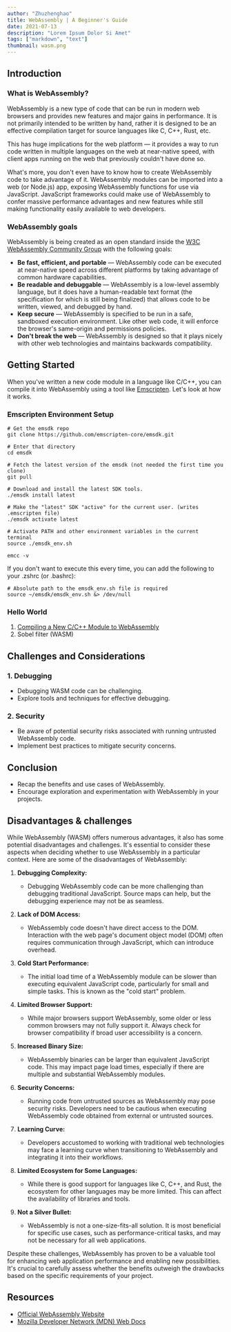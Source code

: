 ```yaml
---
author: "Zhuzhenghao"
title: WebAssembly | A Beginner's Guide
date: 2021-07-13
description: "Lorem Ipsum Dolor Si Amet"
tags: ["markdown", "text"]
thumbnail: wasm.png
---
```


## Introduction

### What is WebAssembly?

WebAssembly is a new type of code that can be run in modern web browsers and provides new features and major gains in performance. It is not primarily intended to be written by hand, rather it is designed to be an effective compilation target for source languages like C, C++, Rust, etc.

This has huge implications for the web platform — it provides a way to run code written in multiple languages on the web at near-native speed, with client apps running on the web that previously couldn't have done so.

What's more, you don't even have to know how to create WebAssembly code to take advantage of it. WebAssembly modules can be imported into a web (or Node.js) app, exposing WebAssembly functions for use via JavaScript. JavaScript frameworks could make use of WebAssembly to confer massive performance advantages and new features while still making functionality easily available to web developers.

### WebAssembly goals

WebAssembly is being created as an open standard inside the
[W3C WebAssembly Community Group](https://www.w3.org/community/webassembly/)
with the following goals:

- **Be fast, efficient, and portable** — WebAssembly code can be executed at near-native speed across different platforms by taking advantage of common hardware capabilities.
- **Be readable and debuggable** — WebAssembly is a low-level assembly language, but it does have a human-readable text format (the specification for which is still being finalized) that allows code to be written, viewed, and debugged by hand.
- **Keep secure** — WebAssembly is specified to be run in a safe, sandboxed execution environment. Like other web code, it will enforce the browser's same-origin and permissions policies.
- **Don't break the web** — WebAssembly is designed so that it plays nicely with other web technologies and maintains backwards compatibility.

## Getting Started

When you've written a new code module in a language like C/C++, you can compile it into WebAssembly using a tool like [Emscripten](https://emscripten.org/). Let's look at how it works.

### Emscripten Environment Setup

```shell
# Get the emsdk repo
git clone https://github.com/emscripten-core/emsdk.git

# Enter that directory
cd emsdk

# Fetch the latest version of the emsdk (not needed the first time you clone)
git pull

# Download and install the latest SDK tools.
./emsdk install latest

# Make the "latest" SDK "active" for the current user. (writes .emscripten file)
./emsdk activate latest

# Activate PATH and other environment variables in the current terminal
source ./emsdk_env.sh

emcc -v
```

If you don't want to execute this every time, you can add the following to your .zshrc (or .bashrc):

```shell
# Absolute path to the emsdk_env.sh file is required
source ~/emsdk/emsdk_env.sh &> /dev/null
```

### Hello World

1. [Compiling a New C/C++ Module to WebAssembly](https://developer.mozilla.org/en-US/docs/WebAssembly/C_to_wasm#creating_html_and_javascript)
2. Sobel filter (WASM)

## Challenges and Considerations

### 1. Debugging

- Debugging WASM code can be challenging.
- Explore tools and techniques for effective debugging.

### 2. Security

- Be aware of potential security risks associated with running untrusted WebAssembly code.
- Implement best practices to mitigate security concerns.

## Conclusion

- Recap the benefits and use cases of WebAssembly.
- Encourage exploration and experimentation with WebAssembly in your projects.

## Disadvantages & challenges

While WebAssembly (WASM) offers numerous advantages, it also has some potential disadvantages and challenges. It's essential to consider these aspects when deciding whether to use WebAssembly in a particular context. Here are some of the disadvantages of WebAssembly:

1. **Debugging Complexity:**

   - Debugging WebAssembly code can be more challenging than debugging traditional JavaScript. Source maps can help, but the debugging experience may not be as seamless.

2. **Lack of DOM Access:**

   - WebAssembly code doesn't have direct access to the DOM. Interaction with the web page's document object model (DOM) often requires communication through JavaScript, which can introduce overhead.

3. **Cold Start Performance:**

   - The initial load time of a WebAssembly module can be slower than executing equivalent JavaScript code, particularly for small and simple tasks. This is known as the "cold start" problem.

4. **Limited Browser Support:**

   - While major browsers support WebAssembly, some older or less common browsers may not fully support it. Always check for browser compatibility if broad user accessibility is a concern.

5. **Increased Binary Size:**

   - WebAssembly binaries can be larger than equivalent JavaScript code. This may impact page load times, especially if there are multiple and substantial WebAssembly modules.

6. **Security Concerns:**

   - Running code from untrusted sources as WebAssembly may pose security risks. Developers need to be cautious when executing WebAssembly code obtained from external or untrusted sources.

7. **Learning Curve:**

   - Developers accustomed to working with traditional web technologies may face a learning curve when transitioning to WebAssembly and integrating it into their workflows.

8. **Limited Ecosystem for Some Languages:**

   - While there is good support for languages like C, C++, and Rust, the ecosystem for other languages may be more limited. This can affect the availability of libraries and tools.

9. **Not a Silver Bullet:**
   - WebAssembly is not a one-size-fits-all solution. It is most beneficial for specific use cases, such as performance-critical tasks, and may not be necessary for all web applications.

Despite these challenges, WebAssembly has proven to be a valuable tool for enhancing web application performance and enabling new possibilities. It's crucial to carefully assess whether the benefits outweigh the drawbacks based on the specific requirements of your project.

## Resources

- [Official WebAssembly Website](https://webassembly.org/)
- [Mozilla Developer Network (MDN) Web Docs](https://developer.mozilla.org/en-US/docs/WebAssembly)
